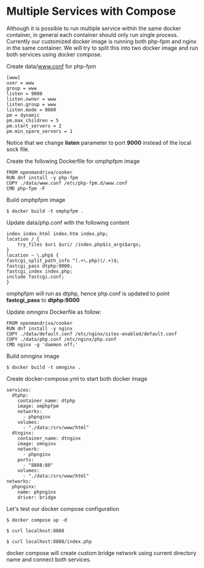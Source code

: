# Multiple Services with Compose

Although it is possible to run multiple service within the same docker container, in general each container should only run single process. Currently our customized docker image is running both php-fpm and nginx in the same container. We will try to split this into two docker image and run both services using docker compose.

Create data/www.conf for php-fpm

	[www]
	user = www
	group = www
	listen = 9000
	listen.owner = www
	listen.group = www
	listen.mode = 0660
	pm = dynamic
	pm.max_children = 5
	pm.start_servers = 2
	pm.min_spare_servers = 1

Notice that we change **listen** parameter to port **9000** instead of the local sock file.

Create the following Dockerfile for omphpfpm image

	FROM openmandriva/cooker
	RUN dnf install -y php-fpm
	COPY ./data/www.conf /etc/php-fpm.d/www.conf
	CMD php-fpm -F

Build omphpfpm image

`$ docker build -t omphpfpm .`

Update data/php.conf with the following content

	index index.html index.htm index.php;
	location / {
		try_files $uri $uri/ /index.php$is_args$args;
	}
	location ~ \.php$ {
	fastcgi_split_path_info ^(.+\.php)(/.+)$;
	fastcgi_pass dtphp:9000;
	fastcgi_index index.php;
	include fastcgi.conf;
	}

omphpfpm will run as dtphp, hence php.conf is updated to point **fastcgi_pass** to **dtphp:9000**

Update omnginx Dockerfile as follow:

	FROM openmandriva/cooker
	RUN dnf install -y nginx
	COPY ./data/default.conf /etc/nginx/sites-enabled/default.conf
	COPY ./data/php.conf /etc/nginx/php.conf
	CMD nginx -g 'daemon off;'

Build omnginx image

`$ docker build -t omnginx .`

Create docker-compose.yml to start both docker image

	services:
	  dtphp:
	    container_name: dtphp
	    image: omphpfpm
	    networks:
	      - phpnginx
	    volumes:
	      - "./data:/srv/www/html"
	  dtnginx:
	    container_name: dtnginx
	    image: omnginx
	    network:
	      - phpnginx
	    ports:
	      - "8888:80"
	    volumes:
	      - "./data:/srv/www/html"
	networks:
	  phpnginx:
	    name: phpnginx
	    driver: bridge

Let's test our docker compose configuration

`$ docker compose up -d`

`$ curl localhost:8888`

`$ curl localhost:8888/index.php`

docker compose will create custom bridge network using current directory name and connect both services.
